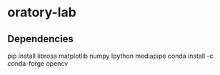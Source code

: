 # oratory-lab

## Dependencies
pip install librosa matplotlib numpy Ipython mediapipe
conda install -c conda-forge opencv
